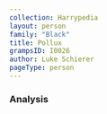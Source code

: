 ```yaml
---
collection: Harrypedia
layout: person
family: "Black"
title: Pollux
grampsID: I0026
author: Luke Schierer
pageType: person
---
```


### Analysis
